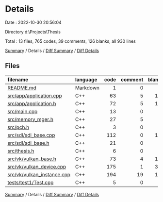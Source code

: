 # Details

Date : 2022-10-30 20:56:04

Directory d:\\Projects\\Thesis

Total : 13 files,  765 codes, 39 comments, 126 blanks, all 930 lines

[Summary](results.md) / Details / [Diff Summary](diff.md) / [Diff Details](diff-details.md)

## Files
| filename | language | code | comment | blank | total |
| :--- | :--- | ---: | ---: | ---: | ---: |
| [README.md](/README.md) | Markdown | 1 | 0 | 1 | 2 |
| [src/app/application.cpp](/src/app/application.cpp) | C++ | 63 | 5 | 17 | 85 |
| [src/app/application.h](/src/app/application.h) | C++ | 72 | 5 | 11 | 88 |
| [src/main.cpp](/src/main.cpp) | C++ | 13 | 0 | 0 | 13 |
| [src/memory_mger.h](/src/memory_mger.h) | C++ | 27 | 5 | 9 | 41 |
| [src/pch.h](/src/pch.h) | C++ | 3 | 0 | 1 | 4 |
| [src/sdl/sdl_base.cpp](/src/sdl/sdl_base.cpp) | C++ | 112 | 0 | 15 | 127 |
| [src/sdl/sdl_base.h](/src/sdl/sdl_base.h) | C++ | 21 | 0 | 4 | 25 |
| [src/thesis.h](/src/thesis.h) | C++ | 6 | 0 | 3 | 9 |
| [src/vk/vulkan_base.h](/src/vk/vulkan_base.h) | C++ | 73 | 4 | 14 | 91 |
| [src/vk/vulkan_device.cpp](/src/vk/vulkan_device.cpp) | C++ | 175 | 1 | 33 | 209 |
| [src/vk/vulkan_instance.cpp](/src/vk/vulkan_instance.cpp) | C++ | 194 | 19 | 17 | 230 |
| [tests/test1/Test.cpp](/tests/test1/Test.cpp) | C++ | 5 | 0 | 1 | 6 |

[Summary](results.md) / Details / [Diff Summary](diff.md) / [Diff Details](diff-details.md)
